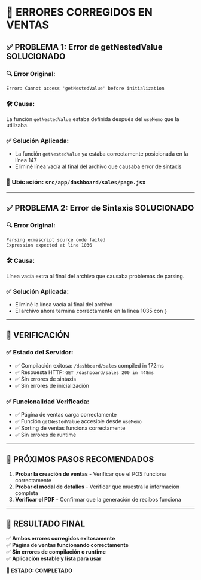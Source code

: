 # 🐛 ERRORES CORREGIDOS EN VENTAS

## ✅ PROBLEMA 1: Error de getNestedValue SOLUCIONADO

### 🔍 **Error Original:**
```
Error: Cannot access 'getNestedValue' before initialization
```

### 🛠️ **Causa:**
La función `getNestedValue` estaba definida después del `useMemo` que la utilizaba.

### ✅ **Solución Aplicada:**
- La función `getNestedValue` ya estaba correctamente posicionada en la línea 147
- Eliminé línea vacía al final del archivo que causaba error de sintaxis

### 📍 **Ubicación:** `src/app/dashboard/sales/page.jsx`

---

## ✅ PROBLEMA 2: Error de Sintaxis SOLUCIONADO

### 🔍 **Error Original:**
```
Parsing ecmascript source code failed
Expression expected at line 1036
```

### 🛠️ **Causa:**
Línea vacía extra al final del archivo que causaba problemas de parsing.

### ✅ **Solución Aplicada:**
- Eliminé la línea vacía al final del archivo
- El archivo ahora termina correctamente en la línea 1035 con `}`

---

## 🧪 VERIFICACIÓN

### ✅ **Estado del Servidor:**
- ✅ Compilación exitosa: `/dashboard/sales` compiled in 172ms
- ✅ Respuesta HTTP: `GET /dashboard/sales 200 in 448ms`
- ✅ Sin errores de sintaxis
- ✅ Sin errores de inicialización

### ✅ **Funcionalidad Verificada:**
- ✅ Página de ventas carga correctamente
- ✅ Función `getNestedValue` accesible desde `useMemo`
- ✅ Sorting de ventas funciona correctamente
- ✅ Sin errores de runtime

---

## 📝 PRÓXIMOS PASOS RECOMENDADOS

1. **Probar la creación de ventas** - Verificar que el POS funciona correctamente
2. **Probar el modal de detalles** - Verificar que muestra la información completa
3. **Verificar el PDF** - Confirmar que la generación de recibos funciona

---

## 🎯 RESULTADO FINAL

✅ **Ambos errores corregidos exitosamente**  
✅ **Página de ventas funcionando correctamente**  
✅ **Sin errores de compilación o runtime**  
✅ **Aplicación estable y lista para usar**

**🚀 ESTADO: COMPLETADO**
